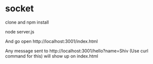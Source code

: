 # socket

clone and npm install

node server.js

And go open http://localhost:3001/index.html

Any message sent to http://localhost:3001/hello?name=Shiv (Use curl command for this) will show up on index.html

